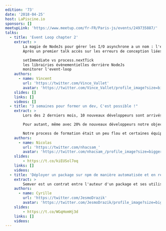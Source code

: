 ```yaml
---
edition: '73'
date: '2018-04-25'
host: LaPiscine.io
sponsors: []
meetupLink: 'https://www.meetup.com/fr-FR/Paris-js/events/249735887/'
talks:
  - title: 'Event Loop chapter 2'
    extract: >
        La magie de NodeJs pour gérer les I/O asynchrone a un nom : l'event loop.
        Après un premier talk accès sur les erreurs de conception liées à cette event loop c'est le moment d'expliquer certaines de ses subtilités :

        setImmediate vs process.nextTick
        les librairies évènementielles derrière NodeJs
        monitorer l'event-loop
    authors:
      - name: Vincent
        url: 'https://twitter.com/Vince_Vallet'
        avatar: 'https://twitter.com/Vince_Vallet/profile_image?size=bigger'
    slides: []
    links: []
    videos: []
  - title: "3 semaines pour former un dev, C'est possible !"
    extract: >
        Lors des 2 derniers mois, 10 nouveaux développeurs sont arrivés chez BAM. Certains avaient déjà fait beaucoup de dev, d'autres sortent juste d'école. Cela fait du monde à former sur nos technos et notre façon de coder !

        Pour autant, même avec 20% de nouveaux développeurs notre objectif reste le même : Être des experts en React-native.

        Notre process de formation était un peu flou et certaines équipes avaient des difficultés à intégrer un nouveau. Grâce à des techniques d'amélioration continue, j'ai pu consolider notre formation et désormais 100% des dev se sentent efficaces quand ils rejoignent leur premier projet. Ce sont ces apprentissages que je veux vous partager.
    authors:
      - name: Nicolas
        url: 'https://twitter.com/nhacsam_'
        avatar: 'https://twitter.com/nhacsam_/profile_image?size=bigger'
    slides: 
        - https://t.co/kiEUSol7oq
    links: []
    videos: 
  - title: 'Déployer un package sur npm de manière automatisée et en respectant semver avec semantic-release'
    extract: >
        Semver est un contrat entre l'auteur d'un package et ses utilisateurs. Si celui-ci n'est pas respecté, l'impact peut être énorme pour ces derniers (application cassée après une mise à jour mineure, notamment). Comment faire, en tant qu'auteur, pour s'assurer qu'on respecte ce contrat ? Présentation de semantic-release, un outil qui a pour but de régler ce problème avec une grosse cuillère d'automatisation et une pincée de convention.
    authors:
      - name: Cyrille
        url: 'https://twitter.com/JesmoDrazik'
        avatar: 'https://twitter.com/JesmoDrazik/profile_image?size=bigger'
    slides: 
        - https://t.co/WGqHomHj3d
    links: []
    videos: 
---
```


